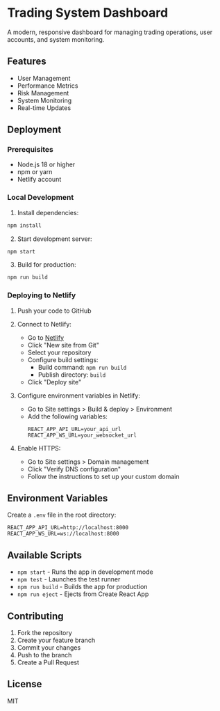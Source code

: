 # Trading System Dashboard

A modern, responsive dashboard for managing trading operations, user accounts, and system monitoring.

## Features

- User Management
- Performance Metrics
- Risk Management
- System Monitoring
- Real-time Updates

## Deployment

### Prerequisites

- Node.js 18 or higher
- npm or yarn
- Netlify account

### Local Development

1. Install dependencies:
```bash
npm install
```

2. Start development server:
```bash
npm start
```

3. Build for production:
```bash
npm run build
```

### Deploying to Netlify

1. Push your code to GitHub

2. Connect to Netlify:
   - Go to [Netlify](https://app.netlify.com)
   - Click "New site from Git"
   - Select your repository
   - Configure build settings:
     - Build command: `npm run build`
     - Publish directory: `build`
   - Click "Deploy site"

3. Configure environment variables in Netlify:
   - Go to Site settings > Build & deploy > Environment
   - Add the following variables:
     ```
     REACT_APP_API_URL=your_api_url
     REACT_APP_WS_URL=your_websocket_url
     ```

4. Enable HTTPS:
   - Go to Site settings > Domain management
   - Click "Verify DNS configuration"
   - Follow the instructions to set up your custom domain

## Environment Variables

Create a `.env` file in the root directory:

```
REACT_APP_API_URL=http://localhost:8000
REACT_APP_WS_URL=ws://localhost:8000
```

## Available Scripts

- `npm start` - Runs the app in development mode
- `npm test` - Launches the test runner
- `npm run build` - Builds the app for production
- `npm run eject` - Ejects from Create React App

## Contributing

1. Fork the repository
2. Create your feature branch
3. Commit your changes
4. Push to the branch
5. Create a Pull Request

## License

MIT 